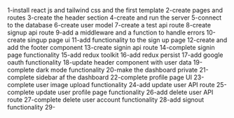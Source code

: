 1-install react js and tailwind css and the first template
2-create pages and routes
3-create the header section
4-create and run the server
5-connect to the database
6-create user model
7-create a test api route
8-create signup api route
9-add a middleware and a function to handle errors
10-create singup page ui
11-add functionality to the sign up page
12-create and add the footer component
13-create signin api route
14-complete signin page functionality
15-add redux toolkit
16-add redux persist
17-add google oauth functionality
18-update header component with user data
19-complete dark mode functionality
20-make the dashboard private
21-complete sidebar af the dashboard
22-complete profile page UI
23-complete user image upload functionality
24-add update user API route
25-complete update user profile page functionality
26-add delete user API route
27-complete delete user account functionality
28-add signout functionality
29-
